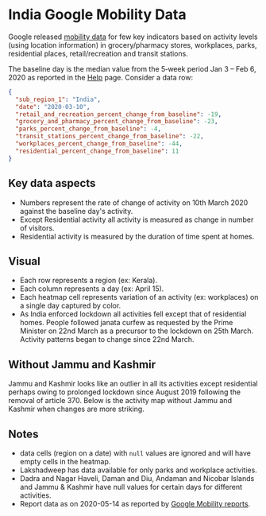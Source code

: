 # India Google Mobility Data

Google released [mobility data](https://www.google.com/covid19/mobility/) for few key indicators based on activity levels (using location information) in grocery/pharmacy stores, workplaces, parks, residential places, retail/recreation and transit stations.

The baseline day is the median value from the 5‑week period Jan 3 – Feb 6, 2020 as reported in the [Help](https://support.google.com/covid19-mobility/answer/9824897?hl=en&ref_topic=9822927#baseline) page. Consider a data row:

```json
{
  "sub_region_1": "India",
  "date": "2020-03-10",
  "retail_and_recreation_percent_change_from_baseline": -19,
  "grocery_and_pharmacy_percent_change_from_baseline": -23,
  "parks_percent_change_from_baseline": -4,
  "transit_stations_percent_change_from_baseline": -22,
  "workplaces_percent_change_from_baseline": -44,
  "residential_percent_change_from_baseline": 11
}
```

## Key data aspects
- Numbers represent the rate of change of activity on 10th March 2020 against the baseline day's activity. 
- Except Residential activity all activity is measured as change in number of visitors.
- Residential activity is measured by the duration of time spent at homes.

## Visual
- Each row represents a region (ex: Kerala).
- Each column represents a day (ex: April 15).
- Each heatmap cell represents variation of an activity (ex: workplaces) on a single day captured by color.
- As India enforced lockdown all activities fell except that of residential homes. People followed janata curfew as requested by the Prime Minister on 22nd March as a precursor to the lockdown on 25th March. Activity patterns began to change since 22nd March.

<div id="vis"></div>

## Without Jammu and Kashmir
Jammu and Kashmir looks like an outlier in all its activities except residential perhaps owing to prolonged lockdown since August 2019 following the removal of article 370. Below is the activity map without Jammu and Kashmir when changes are more striking.

<div id="vis-wo-jk"></div>
<script src="https://cdnjs.cloudflare.com/ajax/libs/vega/5.12.3/vega.min.js"></script>
<script src="https://cdnjs.cloudflare.com/ajax/libs/vega-tooltip/0.23.0/vega-tooltip.min.js"></script>
<script src="https://cdnjs.cloudflare.com/ajax/libs/fetch-jsonp/1.0.6/fetch-jsonp.min.js"></script>
<script type="text/javascript">
  var cors_api_url = 'https://cors-anywhere.herokuapp.com/';
  function doCORSRequest(options, printResult) {
    var x = new XMLHttpRequest();
    x.open(options.method, cors_api_url + options.url);
    x.onload = x.onerror = function() {
      printResult(x.responseText || '');
    };
    x.send(options.data);
  }

var spec_url = "https://gist.githubusercontent.com/bkamapantula/30a39e134578c7b5bbd5e2f3786c90c6/raw/b2ff1f2b2ee56d22dfef70e1c8c60b98d521c641/heatmap-google-mobility-spec.json"
var spec_url_wo_jk = "https://gist.githubusercontent.com/bkamapantula/30a39e134578c7b5bbd5e2f3786c90c6/raw/b2ff1f2b2ee56d22dfef70e1c8c60b98d521c641/heatmap-without-jk.json"
var spec = ""

doCORSRequest({
  url: spec_url,
  method: 'GET',
  data: ""
}, function printResult(result) {
   spec = JSON.parse(result)
   render(spec, "#vis")
})

var mobility_data = spec.data.filter(function(d) { return d.name == "mobility" })[0]
mobility_data.transform.push({"type": "filter", "expr": "datum.sub_region_1 != 'Jammu and Kashmir'"})
render(spec, "#vis-wo-jk")

function render(spec, el) {
  view = new vega.View(vega.parse(spec), {
    renderer:  'svg',  // renderer (canvas or svg)
    container: el,   // parent DOM container
    hover:     true,       // enable hover processing
    tooltip: new vegaTooltip.Handler().call
  })
  return view.runAsync()
}
</script>

## Notes

- data cells (region on a date) with `null` values are ignored and will have empty cells in the heatmap.
- Lakshadweep has data available for only parks and workplace activities.
- Dadra and Nagar Haveli, Daman and Diu, Andaman and Nicobar Islands and Jammu & Kashmir have null values for certain days for different activities.
- Report data as on 2020-05-14 as reported by [Google Mobility reports](https://www.google.com/covid19/mobility/).
